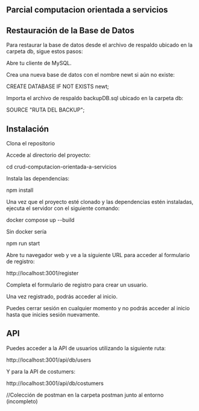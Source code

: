 ## Parcial computacion orientada a servicios

## Restauración de la Base de Datos
Para restaurar la base de datos desde el archivo de respaldo ubicado en la carpeta db, sigue estos pasos:

Abre tu cliente de MySQL.

Crea una nueva base de datos con el nombre newt si aún no existe:

CREATE DATABASE IF NOT EXISTS newt;

Importa el archivo de respaldo backupDB.sql ubicado en la carpeta db:

SOURCE "RUTA DEL BACKUP";

## Instalación
Clona el repositorio 

Accede al directorio del proyecto:

cd crud-computacion-orientada-a-servicios

Instala las dependencias:

npm install

Una vez que el proyecto esté clonado y las dependencias estén instaladas, ejecuta el servidor con el siguiente comando:

docker compose up --build

Sin docker sería

npm run start

Abre tu navegador web y ve a la siguiente URL para acceder al formulario de registro:

http://localhost:3001/register

Completa el formulario de registro para crear un usuario.

Una vez registrado, podrás acceder al inicio.

Puedes cerrar sesión en cualquier momento y no podrás acceder al inicio hasta que inicies sesión nuevamente.

## API
Puedes acceder a la API de usuarios utilizando la siguiente ruta:

http://localhost:3001/api/db/users

Y para la API de costumers:

http://localhost:3001/api/db/costumers

//Colección de postman en la carpeta postman junto al entorno (incompleto)


